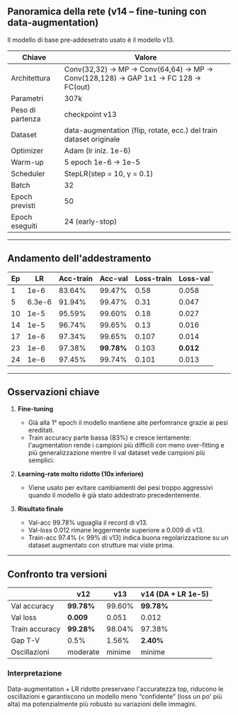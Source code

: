 ## Panoramica della rete (v14 – fine-tuning con data-augmentation)

Il modello di base pre-addesetrato usato è il modello v13.

| Chiave | Valore |
|--------|--------|
| Architettura | Conv(32,32) → MP → Conv(64,64) → MP → Conv(128,128) → GAP 1x1 → FC 128 → FC(out) |
| Parametri | 307k|
| Peso di partenza | checkpoint v13 |
| Dataset | data-augmentation (flip, rotate, ecc.) del train dataset originale |
| Optimizer | Adam (lr iniz. 1e-6) |
| Warm-up | 5 epoch 1e-6 → 1e-5 |
| Scheduler | StepLR(step = 10, γ = 0.1) |
| Batch | 32 |
| Epoch previsti | 50 |
| Epoch eseguiti | 24 (early-stop) |

---

## Andamento dell'addestramento

| Ep | LR | Acc-train | Acc-val | Loss-train | Loss-val |
|----|----|-----------|---------|------------|----------|
| 1  | 1e-6  | 83.64% | 99.47% | 0.58 | 0.058 |
| 5  | 6.3e-6 | 91.94% | 99.47% | 0.31 | 0.047 |
| 10 | 1e-5  | 95.59% | 99.60% | 0.18 | 0.027 |
| 14 | 1e-5  | 96.74% | 99.65% | 0.13 | 0.016 |
| 17 | 1e-6  | 97.34% | 99.65% | 0.107| 0.014 |
| 23 | 1e-6  | 97.38% | **99.78%** | 0.103| **0.012** |
| 24 | 1e-6  | 97.45% | 99.74% | 0.101| 0.013 |

---

## Osservazioni chiave

1. **Fine-tuning** 
    - Già alla 1° epoch il modello mantiene alte perfomrance grazie ai pesi ereditati.  
    - Train accuracy parte bassa (83%) e cresce lentamente: l'augmentation rende i campioni più difficili con meno over-fitting e più generalizzazione mentre il val dataset vede campioni più semplici.

2. **Learning-rate molto ridotto (10x inferiore)**  
    - Viene usato per evitare cambiamenti dei pesi troppo aggressivi quando il modello è già stato addestrato precedentemente.

3. **Risultato finale**  
    - Val-acc 99.78% uguaglia il record di v13.  
    - Val-loss 0.012 rimane leggermente superiore a 0.009 di v13.
    - Train-acc 97.4% (< 99% di v13) indica buona regolarizzazione su un dataset augmentato con strutture mai viste prima.

---

## Confronto tra versioni

|  | v12 | v13 | **v14 (DA + LR 1e-5)** |
|---|---|---|---|
| Val accuracy | **99.78%** | 99.60% | **99.78%** |
| Val loss | **0.009** | 0.051 | 0.012 |
| Train accuracy | **99.28%** | 98.04% | 97.38% |
| Gap T-V | 0.5% | 1.56% | **2.40%** |
| Oscillazioni | moderate | minime | minime |

### Interpretazione  
Data-augmentation + LR ridotto preservano l'accuratezza top, riducono le oscillazioni e garantiscono un modello meno “confidente” (loss un po' più alta) ma potenzialmente più robusto su variazioni delle immagini. 

